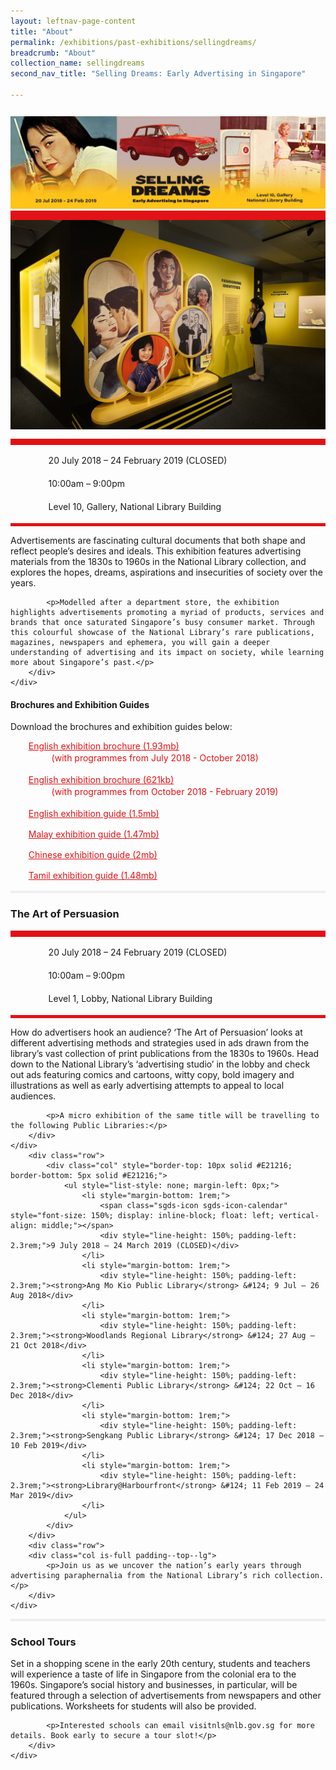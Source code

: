 ```yaml
---
layout: leftnav-page-content
title: "About"
permalink: /exhibitions/past-exhibitions/sellingdreams/
breadcrumb: "About"
collection_name: sellingdreams
second_nav_title: "Selling Dreams: Early Advertising in Singapore"

---
```


<section class="sgds-section__about">
<div class="sgds-container__card">
    <div class="row">
        <div class="col is-full" style="border-bottom: 15px solid #E21216; padding: 12px 0 0 0;">
            <img src="/images/event-images/sellingdreamsonsite/selling-dreams-main-image.jpg" alt="A title card labelled Selling Dreams">
        </div>
    </div>    
    <div class="row">
        <div class="col is-full" style="padding: 0 0 12px 0;">
            <img src="/images/event-images/sellingdreamsonsite/selling-dreams_gallery_7.jpg" alt="A photo showing the fashion section of Selling Dreams">
        </div>
    </div>
        <div class="row">
            <div class="col" style="border-top: 10px solid #E21216; border-bottom: 5px solid #E21216;">
                <ul style="list-style: none; margin-left: 0px;">
                    <li style="margin-bottom: 1rem;">
                        <span class="sgds-icon sgds-icon-calendar" style="font-size: 150%; display: inline-block; float: left; vertical-align: middle;"></span>
                        <div style="line-height: 150%; padding-left: 2.3rem;">20 July 2018 – 24 February 2019 (CLOSED)</div>
                    </li> 
                    <li style="margin-bottom: 1rem;">
                        <span class="sgds-icon sgds-icon-clock" style="font-size: 150%; display: inline-block; float: left; vertical-align: middle;"></span>
                        <div style="line-height: 150%; padding-left: 2.3rem;">10:00am – 9:00pm</div>
                    </li>          
                    <li style="margin-bottom: 1rem;">
                        <span class="sgds-icon sgds-icon-map" style="font-size: 150%; display: inline-block; float: left; vertical-align: middle;"></span>
                        <div style="line-height: 150%; padding-left: 2.3rem;">Level 10, Gallery, National Library Building</div>
                    </li>                    
                    </ul>
            </div>
        </div>
</div>
    
<div class="sgds-container__description">
    <div class="row">
        <div class="col is-full padding--top--lg">
            <p>Advertisements are fascinating cultural documents that both shape and reflect people’s desires and ideals. This exhibition features advertising materials from the 1830s to 1960s in the National Library collection, and explores the hopes, dreams, aspirations and insecurities of society over the years.</p>
            
            <p>Modelled after a department store, the exhibition highlights advertisements promoting a myriad of products, services and brands that once saturated Singapore’s busy consumer market. Through this colourful showcase of the National Library’s rare publications, magazines, newspapers and ephemera, you will gain a deeper understanding of advertising and its impact on society, while learning more about Singapore’s past.</p>
        </div>
    </div>
</div>

<div class="sgds-container__downloads">
    <div class="row">
        <div class="col is-full padding--top--lg">
            <h4>Brochures and Exhibition Guides</h4>
            <p style="margin-top: 5px;">Download the brochures and exhibition guides below:</p>
                    <ul style="list-style: none; margin-left: 5px; color: #E21216">
                        <li style="margin-bottom: 1rem;">
                            <a href="/files/sellingdreamsonsite/SEAD_DL-Brochure-A_small.pdf" style="color:#E21216;">English exhibition brochure (1.93mb)</a>
                            <div style="line-height: 150%; padding-left: 2.3rem;">(with programmes from July 2018 - October 2018)</div>
                        </li>                         
                        <li style="margin-bottom: 1rem;">
                            <a href="/files/sellingdreamsonsite/SEAD_Brochure-B_FINAL.pdf" style="color:#E21216;">English exhibition brochure (621kb)</a>
                            <div style="line-height: 150%; padding-left: 2.3rem;">(with programmes from October 2018 - February 2019)</div>
                        </li>                         
                        <li style="margin-bottom: 1rem;">
                            <a href="/files/sellingdreamsonsite/NLB-Exhibition-Guide-101018-single-pages.pdf" style="color:#E21216;">English exhibition guide (1.5mb)</a>
                        </li>                        
                        <li style="margin-bottom: 1rem;">
                            <a href="/files/sellingdreamsonsite/NLB-SEAD-Exhibition-Guide-MY-05122018.pdf" style="color:#E21216;">Malay exhibition guide (1.47mb)</a> 
                        </li>
                        <li style="margin-bottom: 1rem;">
                            <a href="/files/sellingdreamsonsite/NLB-SEAD-Exhibition-Guide-CH-11122018.pdf" style="color:#E21216;">Chinese exhibition guide (2mb)</a>
                        </li>                         
                        <li style="margin-bottom: 1rem;">
                            <a href="/files/sellingdreamsonsite/NLB-Exhibition-Guide-TM-20122018.pdf" style="color:#E21216;">Tamil exhibition guide (1.48mb)</a>
                        </li> 
                    </ul>
        </div>
    </div>
</div>

<div class="sgds-container padding--lg">
    <div class="row">
        <div class="col is-12" style="padding: 2px 0; background-color: #efefef;">
        </div>
    </div>
</div>

<div class="sgds-container__card">
    <div class="row margin--bottom--xs">
        <div class="col is-12 padding--xs">
            <h3><strong>The Art of Persuasion</strong></h3>
        </div>
    </div>
        <div class="row">
            <div class="col" style="border-top: 10px solid #E21216; border-bottom: 5px solid #E21216;">
                <ul style="list-style: none; margin-left: 0px;">
                    <li style="margin-bottom: 1rem;">
                        <span class="sgds-icon sgds-icon-calendar" style="font-size: 150%; display: inline-block; float: left; vertical-align: middle;"></span>
                        <div style="line-height: 150%; padding-left: 2.3rem;">20 July 2018 – 24 February 2019 (CLOSED)</div>
                    </li> 
                    <li style="margin-bottom: 1rem;">
                        <span class="sgds-icon sgds-icon-clock" style="font-size: 150%; display: inline-block; float: left; vertical-align: middle;"></span>
                        <div style="line-height: 150%; padding-left: 2.3rem;">10:00am – 9:00pm</div>
                    </li>          
                    <li style="margin-bottom: 1rem;">
                        <span class="sgds-icon sgds-icon-map" style="font-size: 150%; display: inline-block; float: left; vertical-align: middle;"></span>
                        <div style="line-height: 150%; padding-left: 2.3rem;">Level 1, Lobby, National Library Building</div>
                    </li>                    
                </ul>
            </div>
        </div>
</div>

<div class="sgds-container__description">
    <div class="row">
        <div class="col is-full padding--top--lg">
            <p>How do advertisers hook an audience? ‘The Art of Persuasion’ looks at different advertising methods and strategies used in ads drawn from the library’s vast collection of print publications from the 1830s to 1960s. Head down to the National Library’s ‘advertising studio’ in the lobby and check out ads featuring comics and cartoons, witty copy, bold imagery and illustrations as well as early advertising attempts to appeal to local audiences.</p>

            <p>A micro exhibition of the same title will be travelling to the following Public Libraries:</p>
        </div>
    </div>
        <div class="row">
            <div class="col" style="border-top: 10px solid #E21216; border-bottom: 5px solid #E21216;">
                <ul style="list-style: none; margin-left: 0px;">
                    <li style="margin-bottom: 1rem;">
                        <span class="sgds-icon sgds-icon-calendar" style="font-size: 150%; display: inline-block; float: left; vertical-align: middle;"></span>
                        <div style="line-height: 150%; padding-left: 2.3rem;">9 July 2018 – 24 March 2019 (CLOSED)</div>
                    </li>           
                    <li style="margin-bottom: 1rem;">
                        <div style="line-height: 150%; padding-left: 2.3rem;"><strong>Ang Mo Kio Public Library</strong> &#124; 9 Jul – 26 Aug 2018</div>
                    </li>                    
                    <li style="margin-bottom: 1rem;">
                        <div style="line-height: 150%; padding-left: 2.3rem;"><strong>Woodlands Regional Library</strong> &#124; 27 Aug – 21 Oct 2018</div>
                    </li>                       
                    <li style="margin-bottom: 1rem;">
                        <div style="line-height: 150%; padding-left: 2.3rem;"><strong>Clementi Public Library</strong> &#124; 22 Oct – 16 Dec 2018</div>
                    </li>                     
                    <li style="margin-bottom: 1rem;">
                        <div style="line-height: 150%; padding-left: 2.3rem;"><strong>Sengkang Public Library</strong> &#124; 17 Dec 2018 – 10 Feb 2019</div>
                    </li>                     
                    <li style="margin-bottom: 1rem;">
                        <div style="line-height: 150%; padding-left: 2.3rem;"><strong>Library@Harbourfront</strong> &#124; 11 Feb 2019 – 24 Mar 2019</div>
                    </li>                     
                </ul>
            </div>
        </div>
        <div class="row">
        <div class="col is-full padding--top--lg">
            <p>Join us as we uncover the nation’s early years through advertising paraphernalia from the National Library’s rich collection.</p>
        </div>
    </div>
</div>

<div class="sgds-container padding--lg">
    <div class="row">
        <div class="col is-12" style="padding: 2px 0; background-color: #efefef;">
        </div>
    </div>
</div>

<div class="sgds-container__description">
    <div class="row">
        <div class="col is-full">
            <h3>School Tours</h3>
            <p style="margin-top: 10px;">Set in a shopping scene in the early 20th century, students and teachers will experience a taste of life in Singapore from the colonial era to the 1960s. Singapore’s social history and businesses, in particular, will be featured through a selection of advertisements from newspapers and other publications. Worksheets for students will also be provided.</p>

            <p>Interested schools can email visitnls@nlb.gov.sg for more details. Book early to secure a tour slot!</p>
        </div>
    </div>
</div>

</section>

